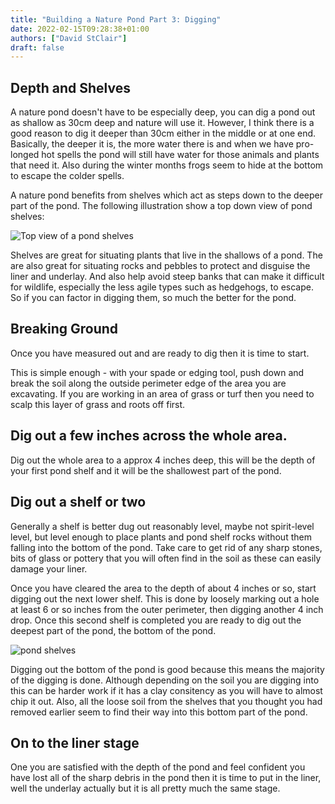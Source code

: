 ```yaml
---
title: "Building a Nature Pond Part 3: Digging"
date: 2022-02-15T09:28:38+01:00
authors: ["David StClair"]
draft: false
---
```

## Depth and Shelves
A nature pond doesn't have to be especially deep, you can dig a pond out as shallow as 30cm deep and nature will use it. However, I think there is a good reason to dig it deeper than 30cm either in the middle or at one end. Basically, the deeper it is, the more water there is and when we have pro-longed hot spells the pond will still have water for those animals and plants that need it. Also during the winter months frogs seem to hide at the bottom to escape the colder spells.

A nature pond benefits from shelves which act as steps down to the deeper part of the pond.  The following illustration show a top down view of pond shelves:

![Top view of a pond shelves](../pond-shelves-birdsview.png)

Shelves are great for situating plants that live in the shallows of a pond.  The are also great for situating rocks and pebbles to protect and disguise the liner and underlay. And also help avoid steep banks that can make it difficult for wildlife, especially the less agile types such as hedgehogs, to escape.  So if you can factor in digging them, so much the better for the pond.

## Breaking Ground
Once you have measured out and are ready to dig then it is time to start.

This is simple enough - with your spade or edging tool, push down and break the soil along the outside perimeter edge of the area you are excavating. If you are working in an area of grass or turf then you need to scalp this layer of grass and roots off first.

## Dig out a few inches across the whole area.  
Dig out the whole area to a approx 4 inches deep, this will be the depth of your first pond shelf and it will be the shallowest part of the pond. 

## Dig out a shelf or two
Generally a shelf is better dug out reasonably level, maybe not spirit-level level, but level enough to place plants and pond shelf rocks without them falling into the bottom of the pond.  Take care to get rid of any sharp stones, bits of glass or pottery that you will often find in the soil as these can easily damage your liner.

Once you have cleared the area to the depth of about 4 inches or so, start digging out the next lower shelf.  This is done by loosely marking out a hole at least 6 or so inches from the outer perimeter, then digging another 4 inch drop.  Once this second shelf is completed you are ready to dig out the deepest part of the pond, the bottom of the pond.

![pond shelves](../two-shelves-digging.jpg)

Digging out the bottom of the pond is good because this means the majority of the digging is done.  Although depending on the soil you are digging into this can be harder work if it has a clay consitency as you will have to almost chip it out.  Also, all the loose soil from the shelves that you thought you had removed earlier seem to find their way into this bottom part of the pond.

## On to the liner stage
One you are satisfied with the depth of the pond and feel confident you have lost all of the sharp debris in the pond then it is time to put in the liner, well the underlay actually but it is all pretty much the same stage.


